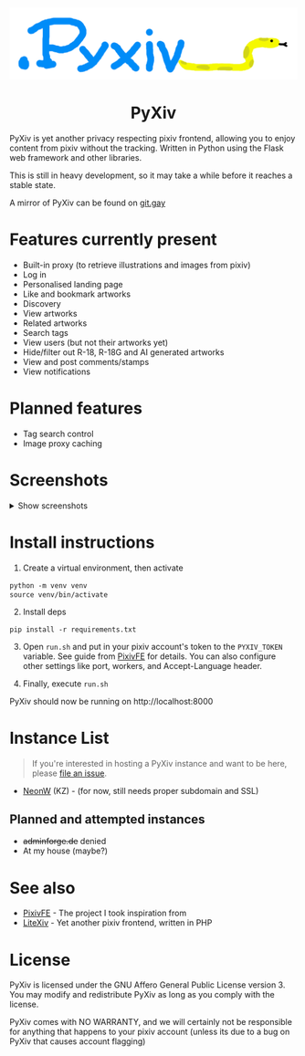 <div align="center">
    
![PyXiv logo](/pyxiv/static/pyxiv_wide.png)

# PyXiv

</div>

PyXiv is yet another privacy respecting pixiv frontend, allowing you to enjoy content from pixiv without the tracking. Written in Python using the Flask web framework and other libraries.

This is still in heavy development, so it may take a while before it reaches a stable state.

A mirror of PyXiv can be found on [git.gay](https://git.gay/kita/PyXiv)

# Features currently present
* Built-in proxy (to retrieve illustrations and images from pixiv)
* Log in
* Personalised landing page
* Like and bookmark artworks
* Discovery
* View artworks
* Related artworks
* Search tags
* View users (but not their artworks yet)
* Hide/filter out R-18, R-18G and AI generated artworks
* View and post comments/stamps
* View notifications

# Planned features
* Tag search control
* Image proxy caching

# Screenshots

<details>
<summary>Show screenshots</summary>

![Screenshot of PyXiv's landing page, logged in as coolesdingdev](/screenshots/screenshot.png)

![Screenshot of PyXiv's landing page, showing rankings](/screenshots/home_rankings.png)

![Screenshot of an illustration of Anna Yanami, with various information as well as related artworks](/screenshots/artwork.png)

![Screenshot of the discovery page](/screenshots/discover.png)

![Screenshot of a tag search for "八奈見杏菜 (Anna Yanami)"](/screenshots/tag_search.png)

</details>

# Install instructions
1. Create a virtual environment, then activate
```
python -m venv venv
source venv/bin/activate
```

2. Install deps
```
pip install -r requirements.txt
```

3. Open `run.sh` and put in your pixiv account's token to the `PYXIV_TOKEN` variable. See guide from [PixivFE](https://pixivfe-docs.pages.dev/obtaining-pixivfe-token/) for details. You can also configure other settings like port, workers, and Accept-Language header.

4. Finally, execute `run.sh`

PyXiv should now be running on http://localhost:8000

# Instance List
> If you're interested in hosting a PyXiv instance and want to be here, please [file an issue](https://codeberg.org/kita/pyxiv/issues/new).

* [NeonW](http://neonw.su:10351) (KZ) - (for now, still needs proper subdomain and SSL)

## Planned and attempted instances
* ~~adminforge.de~~ denied
* At my house (maybe?)

# See also
* [PixivFE](https://codeberg.org/VnPower/PixivFE) - The project I took inspiration from
* [LiteXiv](https://codeberg.org/Peaksol/LiteXiv) - Yet another pixiv frontend, written in PHP

# License

PyXiv is licensed under the GNU Affero General Public License version 3. You may modify and redistribute PyXiv as long as you comply with the license.

PyXiv comes with NO WARRANTY, and we will certainly not be responsible for anything that happens to your pixiv account (unless its due to a bug on PyXiv that causes account flagging)
